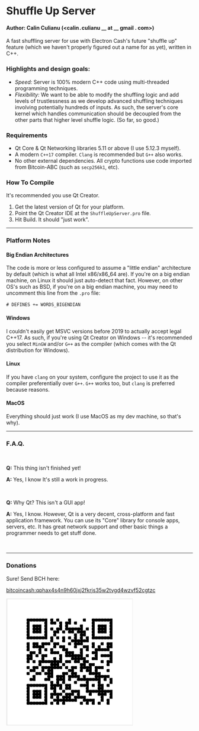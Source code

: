 # Shuffle Up Server
#### Author: Calin Culianu (<calin`.`culianu __ at __ gmail __**.**__ com>)

A fast shuffling server for use with Electron Cash's future "shuffle up" feature (which we haven't properly figured out a name for as yet), written in C++.

### Highlights and design goals:

- *Speed:* Server is 100% modern C++ code using multi-threaded programming techniques.
- *Flexibility:* We want to be able to modify the shuffling logic and add levels of trustlessness as we develop advanced shuffling techniques involving potentially hundreds of inputs.  As such, the server's core kernel which handles communication should be decoupled from the other parts that higher level shuffle logic.  (So far, so good.)

### Requirements

- Qt Core & Qt Networking libraries 5.11 or above (I use 5.12.3 myself).
- A modern `C++17` compiler.  `Clang` is recommended but `G++` also works.
- No other external dependencies.  All crypto functions use code imported from Bitcoin-ABC (such as `secp256k1`, etc).

### How To Compile

It's recommended you use Qt Creator.

1. Get the latest version of Qt for your platform.
2. Point the Qt Creator IDE at the `ShuffleUpServer.pro` file.
3. Hit Build.  It should "just work".

---

### Platform Notes

#### Big Endian Architectures

The code is more or less configured to assume a "little endian" architecture by default (which is what all Intel x86/x86_64 are).  If you're on a big endian machine, on Linux it should just auto-detect that fact.  However, on other OS's such as BSD, if you're on a big endian machine, you may need to uncomment this line from the `.pro` file:

    # DEFINES += WORDS_BIGENDIAN


#### Windows

I couldn't easily get MSVC versions before 2019 to actually accept legal C++17.  As such, if you're using Qt Creator on Windows -- it's recommended you select `MinGW` and/or `G++` as the compiler (which comes with the Qt distribution for Windows).

#### Linux

If you have `clang` on your system, configure the project to use it as the compiler preferentially over `G++`.  `G++` works too, but `clang` is preferred because reasons.

#### MacOS

Everything should just work (I use MacOS as my dev machine, so that's why).

---

### F.A.Q.

<br/>

**Q:** This thing isn't finished yet!

**A:** Yes, I know  It's still a work in progress.

<br/>

**Q:** Why Qt?  This isn't a GUI app!

**A:** Yes, I know.  However, Qt is a very decent, cross-platform and fast application framework.  You can use its "Core" library for console apps, servers, etc.  It has great network support and other basic things a programmer needs to get stuff done.

<br/>

---

### Donations

Sure!  Send BCH here:

[bitcoincash:qphax4s4n9h60jxj2fkrjs35w2tvgd4wzvf52cgtzc](bitcoincash:qphax4s4n9h60jxj2fkrjs35w2tvgd4wzvf52cgtzc)

[![bitcoincash:qphax4s4n9h60jxj2fkrjs35w2tvgd4wzvf52cgtzc](https://raw.githubusercontent.com/cculianu/DonateSpareChange/master/donate.png)](bitcoincash:qphax4s4n9h60jxj2fkrjs35w2tvgd4wzvf52cgtzc)

